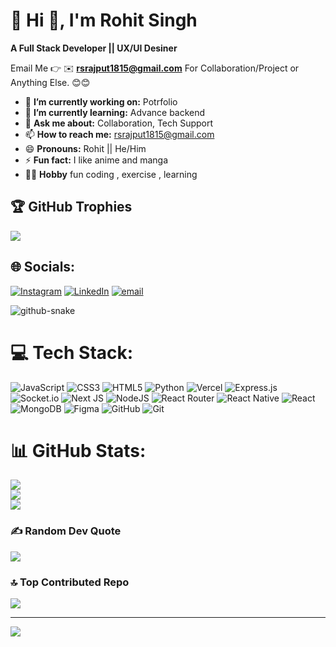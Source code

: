 # 💫 Hi 👋, I'm Rohit Singh
**A Full Stack Developer || UX/UI Desiner**

Email Me 👉 ✉️ **rsrajput1815@gmail.com** For Collaboration/Project or Anything Else. 😊😊

- 🔭 **I’m currently working on:** Potrfolio
- 🌱 **I’m currently learning:** Advance backend
- 💬 **Ask me about:** Collaboration, Tech Support
- 📫 **How to reach me:** rsrajput1815@gmail.com
- 😄 **Pronouns:** Rohit || He/Him
- ⚡ **Fun fact:** I like anime and manga
- 🚴‍♂️ **Hobby** fun coding , exercise , learning


## 🏆 GitHub Trophies
![](https://github-profile-trophy.vercel.app/?username=RSRAJPUT1815&theme=radical&no-frame=false&no-bg=true&margin-w=4)


## 🌐 Socials:
[![Instagram](https://img.shields.io/badge/Instagram-%23E4405F.svg?logo=Instagram&logoColor=white)](https://instagram.com/rsrajput638) [![LinkedIn](https://img.shields.io/badge/LinkedIn-%230077B5.svg?logo=linkedin&logoColor=white)](https://linkedin.com/in/rohit-singh-7991ba361/) [![email](https://img.shields.io/badge/Email-D14836?logo=gmail&logoColor=white)](mailto:rsrajput1815@gmail.com) 

<picture>
  <source media="(prefers-color-scheme: dark)" srcset="https://raw.githubusercontent.com/tobiasmeyhoefer/tobiasmeyhoefer/output/github-snake-dark.svg" />
  <source media="(prefers-color-scheme: light)" srcset="https://raw.githubusercontent.com/tobiasmeyhoefer/tobiasmeyhoefer/output/github-snake.svg" />
  <img alt="github-snake" src="https://raw.githubusercontent.com/tobiasmeyhoefer/tobiasmeyhoefer/output/github-snake.svg" />
</picture>

# 💻 Tech Stack:
![JavaScript](https://img.shields.io/badge/javascript-%23323330.svg?style=for-the-badge&logo=javascript&logoColor=%23F7DF1E) ![CSS3](https://img.shields.io/badge/css3-%231572B6.svg?style=for-the-badge&logo=css3&logoColor=white) ![HTML5](https://img.shields.io/badge/html5-%23E34F26.svg?style=for-the-badge&logo=html5&logoColor=white) ![Python](https://img.shields.io/badge/python-3670A0?style=for-the-badge&logo=python&logoColor=ffdd54) ![Vercel](https://img.shields.io/badge/vercel-%23000000.svg?style=for-the-badge&logo=vercel&logoColor=white) ![Express.js](https://img.shields.io/badge/express.js-%23404d59.svg?style=for-the-badge&logo=express&logoColor=%2361DAFB) ![Socket.io](https://img.shields.io/badge/Socket.io-black?style=for-the-badge&logo=socket.io&badgeColor=010101) ![Next JS](https://img.shields.io/badge/Next-black?style=for-the-badge&logo=next.js&logoColor=white) ![NodeJS](https://img.shields.io/badge/node.js-6DA55F?style=for-the-badge&logo=node.js&logoColor=white) ![React Router](https://img.shields.io/badge/React_Router-CA4245?style=for-the-badge&logo=react-router&logoColor=white) ![React Native](https://img.shields.io/badge/react_native-%2320232a.svg?style=for-the-badge&logo=react&logoColor=%2361DAFB) ![React](https://img.shields.io/badge/react-%2320232a.svg?style=for-the-badge&logo=react&logoColor=%2361DAFB) ![MongoDB](https://img.shields.io/badge/MongoDB-%234ea94b.svg?style=for-the-badge&logo=mongodb&logoColor=white) ![Figma](https://img.shields.io/badge/figma-%23F24E1E.svg?style=for-the-badge&logo=figma&logoColor=white) ![GitHub](https://img.shields.io/badge/github-%23121011.svg?style=for-the-badge&logo=github&logoColor=white) ![Git](https://img.shields.io/badge/git-%23F05033.svg?style=for-the-badge&logo=git&logoColor=white)
# 📊 GitHub Stats:
![](https://github-readme-stats.vercel.app/api?username=RSRAJPUT1815&theme=dark&hide_border=false&include_all_commits=true&count_private=false)<br/>
![](https://nirzak-streak-stats.vercel.app/?user=RSRAJPUT1815&theme=dark&hide_border=false)<br/>
![](https://github-readme-stats.vercel.app/api/top-langs/?username=RSRAJPUT1815&theme=dark&hide_border=false&include_all_commits=true&count_private=false&layout=compact)


### ✍️ Random Dev Quote
![](https://quotes-github-readme.vercel.app/api?type=horizontal&theme=tokyonight)

### 🔝 Top Contributed Repo
![](https://github-contributor-stats.vercel.app/api?username=RSRAJPUT1815&limit=5&theme=dark&combine_all_yearly_contributions=true)

---
[![](https://visitcount.itsvg.in/api?id=RSRAJPUT1815&icon=6&color=0)](https://visitcount.itsvg.in)

<!-- Proudly created with GPRM ( https://gprm.itsvg.in ) -->
